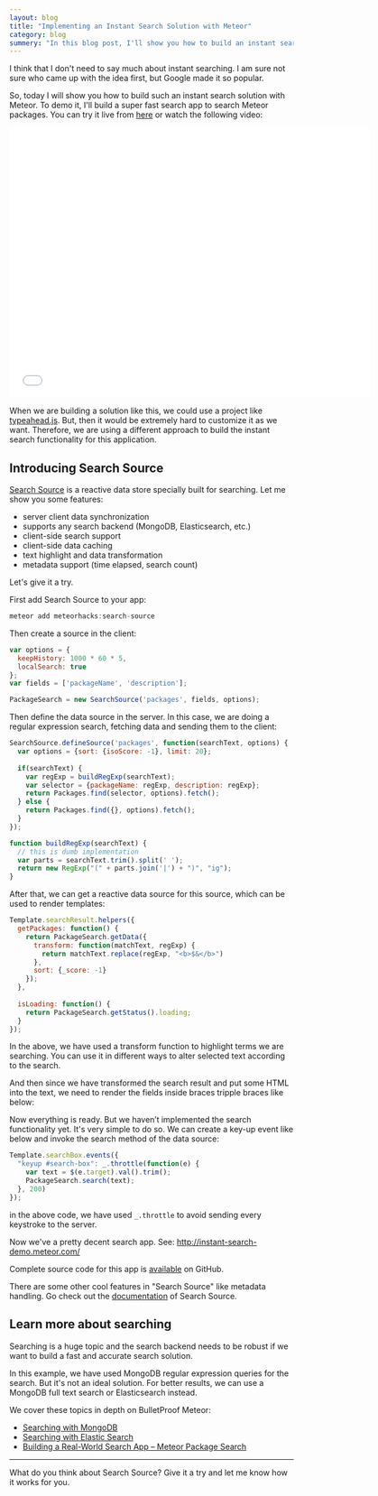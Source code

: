```yaml
---
layout: blog
title: "Implementing an Instant Search Solution with Meteor"
category: blog
summery: "In this blog post, I'll show you how to build an instant search solution for your Meteor app very easily."
---
```


I think that I don't need to say much about instant searching. I am sure not sure who came up with the idea first, but Google made it so popular. 

So, today I will show you how to build such an instant search solution with Meteor. To demo it, I'll build a super fast search app to search Meteor packages. You can try it live from [here](http://instant-search-demo.meteor.com/) or watch the following video: 

<iframe width="640" height="480" src="//www.youtube.com/embed/dXm2pf-9UZk" frameborder="0" allowfullscreen="1">
</iframe>

When we are building a solution like this, we could use a project like [typeahead.js](https://twitter.github.io/typeahead.js/). But, then it would be extremely hard to customize it as we want. Therefore, we are using a different approach to build the instant search functionality for this application. 

## Introducing Search Source

[Search Source](https://github.com/meteorhacks/search-source) is a reactive data store specially built for searching. Let me show you some features:

* server client data synchronization
* supports any search backend (MongoDB, Elasticsearch, etc.)
* client-side search support
* client-side data caching 
* text highlight and data transformation
* metadata support (time elapsed, search count)

Let's give it a try. 

First add Search Source to your app: 

~~~js
meteor add meteorhacks:search-source
~~~

Then create a source in the client:

~~~js
var options = {
  keepHistory: 1000 * 60 * 5,
  localSearch: true
};
var fields = ['packageName', 'description'];

PackageSearch = new SearchSource('packages', fields, options);
~~~

Then define the data source in the server. In this case, we are doing a regular expression search, fetching data and sending them to the client: 

~~~js
SearchSource.defineSource('packages', function(searchText, options) {
  var options = {sort: {isoScore: -1}, limit: 20};
  
  if(searchText) {
    var regExp = buildRegExp(searchText);
    var selector = {packageName: regExp, description: regExp};
    return Packages.find(selector, options).fetch();
  } else {
    return Packages.find({}, options).fetch();
  }
});

function buildRegExp(searchText) {
  // this is dumb implementation
  var parts = searchText.trim().split(' ');
  return new RegExp("(" + parts.join('|') + ")", "ig");
}
~~~

After that, we can get a reactive data source for this source, which can be used to render templates:

~~~js
Template.searchResult.helpers({
  getPackages: function() {
    return PackageSearch.getData({
      transform: function(matchText, regExp) {
        return matchText.replace(regExp, "<b>$&</b>")
      },
      sort: {_score: -1}
    });
  },
  
  isLoading: function() {
    return PackageSearch.getStatus().loading;
  }
});
~~~

In the above, we have used a transform function to highlight terms we are searching. You can use it in different ways to alter selected text according to the search.

And then since we have transformed the search result and put some HTML into the text, we need to render the fields inside braces tripple braces like below:

<script src="https://gist.github.com/arunoda/c5a269e53e0382fc2db3.js">
</script>

Now everything is ready. But we haven’t implemented the search functionality yet. It's very simple to do so. We can create a key-up event like below and invoke the search method of the data source: 

~~~js
Template.searchBox.events({
  "keyup #search-box": _.throttle(function(e) {
    var text = $(e.target).val().trim();
    PackageSearch.search(text);
  }, 200)
});
~~~

in the above code, we have used `_.throttle` to avoid sending every keystroke to the server. 

Now we've a pretty decent search app. See: <http://instant-search-demo.meteor.com/>

Complete source code for this app is [available](https://github.com/meteorhacks-samples/meteor-instant-search-demo) on GitHub.

There are some other cool features in "Search Source" like metadata handling. Go check out the [documentation](https://github.com/meteorhacks/search-source) of Search Source.

## Learn more about searching 

Searching is a huge topic and the search backend needs to be robust if we want to build a fast and accurate search solution. 

In this example, we have used MongoDB regular expression queries for the search. But it's not an ideal solution. For better results, we can use a MongoDB full text search or Elasticsearch instead. 

We cover these topics in depth on BulletProof Meteor:

* [Searching with MongoDB](https://bulletproofmeteor.com/database-modeling/searching-with-mongodb)
* [Searching with Elastic Search](https://bulletproofmeteor.com/database-modeling/searching-with-elastic-search)
* [Building a Real-World Search App – Meteor Package Search](https://bulletproofmeteor.com/database-modeling/building-a-real-world-search-app-meteor-package-search)

----

What do you think about Search Source? Give it a try and let me know how it works for you. 